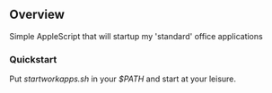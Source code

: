 ## Overview
Simple AppleScript that will startup my 'standard' office applications

### Quickstart
Put _startworkapps.sh_ in your _$PATH_ and start at your leisure.
